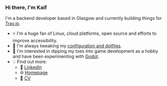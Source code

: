 ### Hi there, I'm Kaif
I'm a backend developer based in Glasgow and currently building things for [Tray.io](https://tray.io).

- ⚡ I'm a huge fan of Linux, cloud platforms, open source and efforts to improve accessibility.
- 🔧 I'm always tweaking my [configuration and dotfiles](https://github.com/brotherkaif/config).
- 🌱 I'm interested in dipping my toes into game development as a hobby and have been experimenting with [Godot](https://godotengine.org/).
- 💡 Find out more:
  - 💼 [LinkedIn](https://www.linkedin.com/in/kaifahmed)
  - 🌐 [Homepage](https://kaif.dev)
  - 📃 [CV](https://drive.google.com/file/d/15OgGIqMpjheJutQESpkQTouDkFmnumTs/view?usp=sharing)
